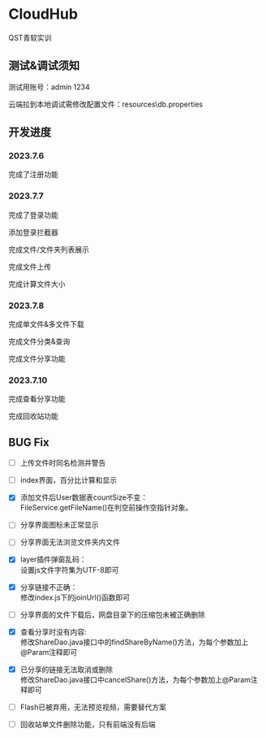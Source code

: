 # CloudHub

QST青软实训

## 测试&调试须知

测试用账号：admin 1234

云端拉到本地调试需修改配置文件：resources\db.properties

## 开发进度

### 2023.7.6

完成了注册功能

### 2023.7.7

完成了登录功能

添加登录拦截器

完成文件/文件夹列表展示

完成文件上传

完成计算文件大小

### 2023.7.8

完成单文件&多文件下载

完成文件分类&查询

完成文件分享功能

### 2023.7.10

完成查看分享功能

完成回收站功能

## BUG Fix

- [ ] 上传文件时同名检测并警告

- [ ] index界面，百分比计算和显示

- [X] 添加文件后User数据表countSize不变： <br>
  FileService.getFileName()在判空前操作空指针对象。

- [ ] 分享界面图标未正常显示

- [ ] 分享界面无法浏览文件夹内文件

- [X] layer插件弹窗乱码： <br>
  设置js文件字符集为UTF-8即可

- [X] 分享链接不正确：<br>
  修改index.js下的joinUrl()函数即可

- [ ] 分享界面的文件下载后，网盘目录下的压缩包未被正确删除

- [X] 查看分享时没有内容:<br>
  修改ShareDao.java接口中的findShareByName()方法，为每个参数加上@Param注释即可

- [X] 已分享的链接无法取消或删除<br>
  修改ShareDao.java接口中cancelShare()方法，为每个参数加上@Param注释即可

- [ ] Flash已被弃用，无法预览视频，需要替代方案

- [ ] 回收站单文件删除功能，只有前端没有后端